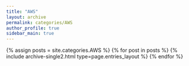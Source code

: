 ```yaml
---
title: "AWS"
layout: archive
permalink: categories/AWS
author_profile: true
sidebar_main: true
---
```


{% assign posts = site.categories.AWS %}
{% for post in posts %} {% include archive-single2.html type=page.entries_layout %} {% endfor %}